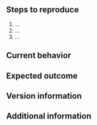 <!--
  Please, read the CONTRIBUTING.md guide on how to file a new issue.

  https://gitlab.gnome.org/GNOME/gtk/-/blob/main/CONTRIBUTING.md
-->
## Steps to reproduce
<!--
  Please, explain the sequence of actions necessary to reproduce the
  bug
-->

 1. ...
 2. ...
 3. ...

<!--
  You should try and reproduce with the demos applications available
  under the `demos` directory, or the test programs in the `tests` directory.
  Alternatively, please attach a *small and self-contained* example
  *written in C* that exhibits the issue.
-->

## Current behavior
<!--
  Please describe the current behaviour
-->

## Expected outcome
<!--
  Please describe the expected outcome
-->

## Version information
<!--
 - Which version of GTK you are using
 - What operating system and version
  - For Linux, which distribution
 - If you built GTK yourself, the list of options used to configure the build
-->

## Additional information
<!--
 - Screenshots or screen recordings are useful for visual errors
  - Attaching a screenshot or a video without explaining the current
    behavior and the actions necessary to reproduce the bug will lead
    to the bug being closed
 - Please report any warning or message printed on the terminal
-->
